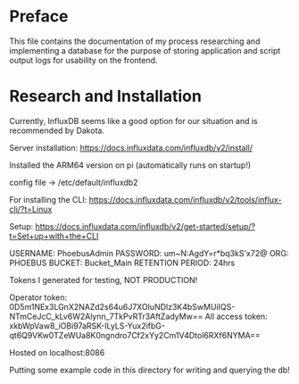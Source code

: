 # Preface

This file contains the documentation of my process researching and implementing a database for the purpose of storing application and script output logs for usability on the frontend.

# Research and Installation

Currently, InfluxDB seems like a good option for our situation and is recommended by Dakota.

Server installation:
https://docs.influxdata.com/influxdb/v2/install/

Installed the ARM64 version on pi (automatically runs on startup!)

config file -> /etc/default/influxdb2

For installing the CLI:
https://docs.influxdata.com/influxdb/v2/tools/influx-cli/?t=Linux

Setup:
https://docs.influxdata.com/influxdb/v2/get-started/setup/?t=Set+up+with+the+CLI

USERNAME: PhoebusAdmin
PASSWORD: um~N:AgdY=r*bq3kS'x72@
ORG: PHOEBUS
BUCKET: Bucket_Main
RETENTION PERIOD: 24hrs

Tokens I generated for testing, NOT PRODUCTION!

Operator token: 0D5m1NEx3LGnX2NAZd2s64u6J7XOIuNDlz3K4bSwMUiIQS-NTmCeJcC_kLv6W2Alynn_7TkPvRTr3AftZadyMw==
All access token: xkbWpVaw8_iOBi97aRSK-ILyLS-Yux2ifbG-qt6Q9VKw0TZeWUa8K0ngndro7Cf2xYy2Cm1V4Dtol6RXf6NYMA==

Hosted on localhost:8086

Putting some example code in this directory for writing and querying the db!

